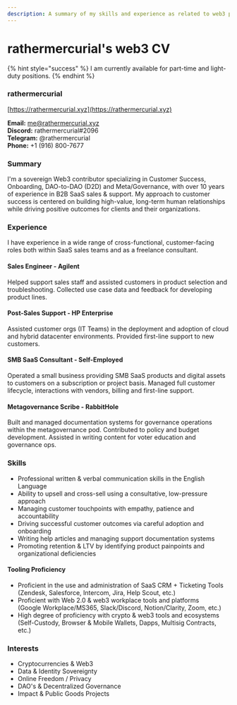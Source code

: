```yaml
---
description: A summary of my skills and experience as related to web3 projects and DAO's.
---
```


# rathermercurial's web3 CV

{% hint style="success" %}
I am currently available for part-time and light-duty positions.
{% endhint %}

### rathermercurial

[https://rathermercurial.xyz](https://rathermercurial.xyz)

**Email:** me@rathermercurial.xyz\
**Discord:** rathermercurial#2096\
**Telegram:** @rathermercurial\
**Phone:** +1 (916) 800-7677

### Summary

I'm a sovereign Web3 contributor specializing in Customer Success, Onboarding, DAO-to-DAO (D2D) and Meta/Governance, with over 10 years of experience in B2B SaaS sales & support. My approach to customer success is centered on building high-value, long-term human relationships while driving positive outcomes for clients and their organizations.

### Experience

I have experience in a wide range of cross-functional, customer-facing roles both within SaaS sales teams and as a freelance consultant.

#### Sales Engineer - Agilent

Helped support sales staff and assisted customers in product selection and troubleshooting. Collected use case data and feedback for developing product lines.

#### Post-Sales Support - HP Enterprise

Assisted customer orgs (IT Teams) in the deployment and adoption of cloud and hybrid datacenter environments. Provided first-line support to new customers.

#### SMB SaaS Consultant - Self-Employed

Operated a small business providing SMB SaaS products and digital assets to customers on a subscription or project basis. Managed full customer lifecycle, interactions with vendors, billing and first-line support.

#### Metagovernance Scribe - RabbitHole

Built and managed documentation systems for governance operations within the metagovernance pod. Contributed to policy and budget development. Assisted in writing content for voter education and governance ops.

### Skills

* Professional written & verbal communication skills in the English Language
* Ability to upsell and cross-sell using a consultative, low-pressure approach
* Managing customer touchpoints with empathy, patience and accountability
* Driving successful customer outcomes via careful adoption and onboarding
* Writing help articles and managing support documentation systems
* Promoting retention & LTV by identifying product painpoints and organizational deficiencies

#### Tooling Proficiency

* Proficient in the use and administration of SaaS CRM + Ticketing Tools\
  (Zendesk, Salesforce, Intercom, Jira, Help Scout, etc.)
* Proficient with Web 2.0 & web3 workplace tools and platforms\
  (Google Workplace/MS365, Slack/Discord, Notion/Clarity, Zoom, etc.)
* High degree of proficiency with crypto & web3 tools and ecosystems\
  (Self-Custody, Browser & Mobile Wallets, Dapps, Multisig Contracts, etc.)

### Interests

* Cryptocurrencies & Web3
* Data & Identity Sovereignty
* Online Freedom / Privacy
* DAO's & Decentralized Governance
* Impact & Public Goods Projects
